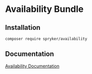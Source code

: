 # Availability Bundle

## Installation

```
composer require spryker/availability
```

## Documentation

[Availability Documentation](https://spryker.github.io/availability/index.html)




